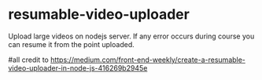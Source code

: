 # resumable-video-uploader
Upload large videos on nodejs server. If any error occurs during course you can resume it from the point uploaded.

#all credit to https://medium.com/front-end-weekly/create-a-resumable-video-uploader-in-node-js-416269b2945e
